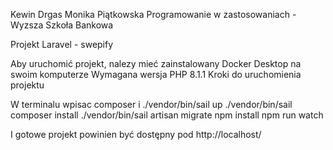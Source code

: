 Kewin Drgas
Monika Piątkowska
Programowanie w zastosowaniach - Wyzsza Szkoła Bankowa

Projekt Laravel - swepify

Aby uruchomić projekt, nalezy mieć zainstalowany Docker Desktop na swoim komputerze
Wymagana wersja PHP 8.1.1
Kroki do uruchomienia projektu

W terminalu wpisac
composer i
./vendor/bin/sail up
./vendor/bin/sail composer install
./vendor/bin/sail artisan migrate
npm install
npm run watch

I gotowe projekt powinien być dostępny pod http://localhost/
